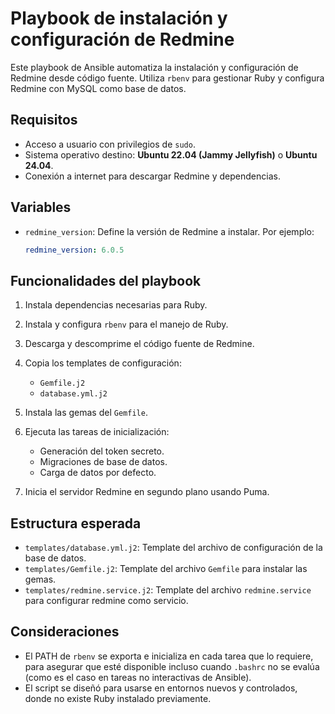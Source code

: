 # Playbook de instalación y configuración de Redmine

Este playbook de Ansible automatiza la instalación y configuración de Redmine desde código fuente. Utiliza `rbenv` para gestionar Ruby y configura Redmine con MySQL como base de datos.

## Requisitos


- Acceso a usuario con privilegios de `sudo`.
- Sistema operativo destino: **Ubuntu 22.04 (Jammy Jellyfish)** o **Ubuntu 24.04**.
- Conexión a internet para descargar Redmine y dependencias.

## Variables

- `redmine_version`: Define la versión de Redmine a instalar. Por ejemplo:

  ```yaml
  redmine_version: 6.0.5


## Funcionalidades del playbook

1. Instala dependencias necesarias para Ruby.
2. Instala y configura `rbenv` para el manejo de Ruby.
3. Descarga y descomprime el código fuente de Redmine.
4. Copia los templates de configuración:

   * `Gemfile.j2`
   * `database.yml.j2`
5. Instala las gemas del `Gemfile`.
6. Ejecuta las tareas de inicialización:

   * Generación del token secreto.
   * Migraciones de base de datos.
   * Carga de datos por defecto.
7. Inicia el servidor Redmine en segundo plano usando Puma.


## Estructura esperada

* `templates/database.yml.j2`: Template del archivo de configuración de la base de datos.
* `templates/Gemfile.j2`: Template del archivo `Gemfile` para instalar las gemas.
* `templates/redmine.service.j2`: Template del archivo `redmine.service` para configurar redmine como servicio.

## Consideraciones

* El PATH de `rbenv` se exporta e inicializa en cada tarea que lo requiere, para asegurar que esté disponible incluso cuando `.bashrc` no se evalúa (como es el caso en tareas no interactivas de Ansible).
* El script se diseñó para usarse en entornos nuevos y controlados, donde no existe Ruby instalado previamente.
